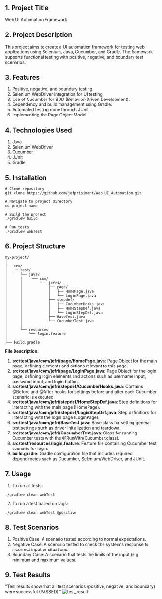 ## 1. Project Title
Web UI Automation Framework.

## 2. Project Description
This project aims to create a UI automation framework for testing web applications using Selenium, Java, Cucumber, and Gradle. 
The framework supports functional testing with positive, negative, and boundary test scenarios.

## 3. Features
1. Positive, negative, and boundary testing.
2. Selenium WebDriver integration for UI testing.
3. Use of Cucumber for BDD (Behavior-Driven Development).
4. Dependency and build management using Gradle.
5. Automated testing done through JUnit.
6. Implementing the Page Object Model.

## 4. Technologies Used
1. Java
2. Selenium WebDriver
3. Cucumber
4. JUnit
5. Gradle

## 5. Installation
```
# Clone repository
git clone https://github.com/jefprisimont/Web_UI_Automation.git

# Navigate to project directory
cd project-name

# Build the project
./gradlew build

# Run tests
./gradlew webTest
```

## 6. Project Structure
```
my-project/
│
├── src/
│   ├─ test/
│      └── java/
│      │    └── com/
│      │        └── jefri/
│      │            ├── page/
│      │            │   ├── HomePage.java
│      │            │   └── LoginPage.java
│      │            ├── stepdef/
│      │            │   ├── CucumberHooks.java
│      │            │   ├── HomeStepDef.java
│      │            │   └── LoginStepDef.java
│      │            ├── BaseTest.java
│      │            └── CucumberTest.java
│      │
│      └── resources
│          └── login.feature
│
└── build.gradle
```
**File Description:** <br>
1. **src/test/java/com/jefri/page/HomePage.java**: Page Object for the main page, defining elements and actions relevant to this page.
2. **src/test/java/com/jefri/page/LoginPage.java**: Page Object for the login page, defining login elements and actions such as username input, password input, and login button.
3. **src/test/java/com/jefri/stepdef/CucumberHooks.java**: Contains @Before and @After hooks for settings before and after each Cucumber scenario is executed.
4. **src/test/java/com/jefri/stepdef/HomeStepDef.java**: Step definitions for interacting with the main page (HomePage).
5. **src/test/java/com/jefri/stepdef/LoginStepDef.java**: Step definitions for interacting with the login page (LoginPage).
6. **src/test/java/com/jefri/BaseTest.java**: Base class for setting general test settings such as driver initialization and teardown.
7. **src/test/java/com/jefri/CucumberTest.java**: Class for running Cucumber tests with the @RunWith(Cucumber.class).
8. **src/test/resources/login.feature**: Feature file containing Cucumber test scenario for login.
9. **build.gradle**: Gradle configuration file that includes required dependencies such as Cucumber, Selenium/WebDriver, and JUnit.

## 7. Usage
1. To run all tests:
```
./gradlew clean webTest
```
2. To run a test based on tags:
```
./gradlew clean webTest @positive
```

## 8. Test Scenarios
1. Positive Case: A scenario tested according to normal expectations.
2. Negative Case: A scenario tested to check the system's response to incorrect input or situations.
3. Boundary Case: A scenario that tests the limits of the input (e.g. minimum and maximum values).

## 9. Test Results
"Test results show that all test scenarios (positive, negative, and boundary) were successful (PASSED)."
![test_result]()


